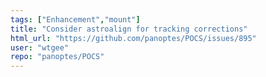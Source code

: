 ```yaml
---
tags: ["Enhancement","mount"]
title: "Consider astroalign for tracking corrections"
html_url: "https://github.com/panoptes/POCS/issues/895"
user: "wtgee"
repo: "panoptes/POCS"
---
```


